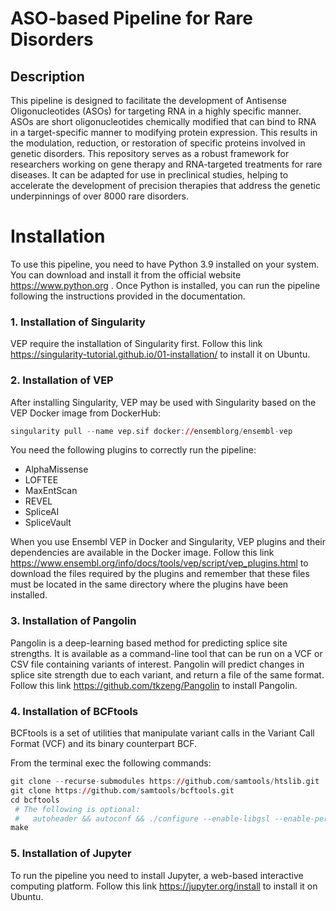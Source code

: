 # ASO-based Pipeline for Rare Disorders
## Description
This pipeline is designed to facilitate the development of Antisense Oligonucleotides (ASOs) for targeting RNA in a highly specific manner. ASOs are short oligonucleotides chemically modified that can bind to RNA in a target-specific manner to modifying protein expression. This results in the modulation, reduction, or restoration of specific proteins involved in genetic disorders.
This repository serves as a robust framework for researchers working on gene therapy and RNA-targeted treatments for rare diseases. It can be adapted for use in preclinical studies, helping to accelerate the development of precision therapies that address the genetic underpinnings of over 8000 rare disorders.
# Installation
To use this pipeline, you need to have Python 3.9 installed on your system. You can download and install it from the official website https://www.python.org . Once Python is installed, you can run the pipeline following the instructions provided in the documentation.
### 1. Installation of Singularity
VEP require the installation of Singularity first. Follow this link https://singularity-tutorial.github.io/01-installation/ to install it on Ubuntu. 
### 2. Installation of VEP
After installing Singularity, VEP may be used with Singularity based on the VEP Docker image from DockerHub:
``` r
singularity pull --name vep.sif docker://ensemblorg/ensembl-vep
```
You need the following plugins to correctly run the pipeline:
- AlphaMissense
- LOFTEE
- MaxEntScan
- REVEL
- SpliceAI
- SpliceVault

When you use Ensembl VEP in Docker and Singularity, VEP plugins and their dependencies are available in the Docker image. Follow this link https://www.ensembl.org/info/docs/tools/vep/script/vep_plugins.html to download the files required by the plugins and remember that these files must be located in the same directory where the plugins have been installed.
### 3. Installation of Pangolin
Pangolin is a deep-learning based method for predicting splice site strengths. It is available as a command-line tool that can be run on a VCF or CSV file containing variants of interest. 
Pangolin will predict changes in splice site strength due to each variant, and return a file of the same format. Follow this link https://github.com/tkzeng/Pangolin to install Pangolin.

### 4. Installation of BCFtools
BCFtools is a set of utilities that manipulate variant calls in the Variant Call Format (VCF) and its binary counterpart BCF. 

From the terminal exec the following commands:
``` r
git clone --recurse-submodules https://github.com/samtools/htslib.git
git clone https://github.com/samtools/bcftools.git
cd bcftools
 # The following is optional:
 #   autoheader && autoconf && ./configure --enable-libgsl --enable-perl-filters
make
```
### 5. Installation of Jupyter
To run the pipeline you need to install Jupyter, a web-based interactive computing platform. Follow this link https://jupyter.org/install to install it on Ubuntu.
